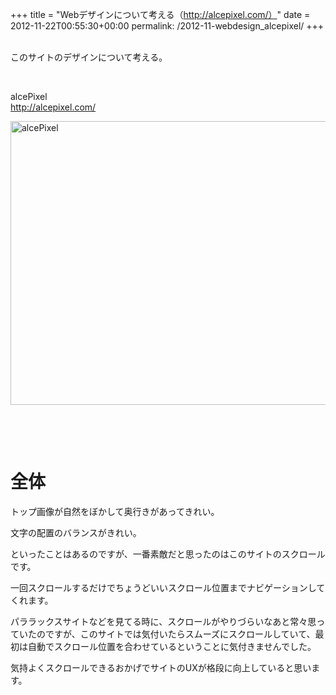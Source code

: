 +++
title = "Webデザインについて考える（http://alcepixel.com/）"
date = 2012-11-22T00:55:30+00:00
permalink: /2012-11-webdesign_alcepixel/
+++
&nbsp;

このサイトのデザインについて考える。

&nbsp;

alcePixel  
<http://alcepixel.com/>

[<img style="background-image: none; border-bottom: 0px; border-left: 0px; padding-left: 0px; padding-right: 0px; display: block; float: none; margin-left: auto; border-top: 0px; margin-right: auto; border-right: 0px; padding-top: 0px" title="alcePixel" border="0" alt="alcePixel" src="http://5000164.jp/wp-content/uploads/2012/11/alcePixel_thumb.png" width="640" height="454" />](http://5000164.jp/wp-content/uploads/2012/11/alcePixel.png)

&nbsp;

&nbsp;

# 全体

トップ画像が自然をぼかして奥行きがあってきれい。

文字の配置のバランスがきれい。

といったことはあるのですが、一番素敵だと思ったのはこのサイトのスクロールです。

一回スクロールするだけでちょうどいいスクロール位置までナビゲーションしてくれます。

パララックスサイトなどを見てる時に、スクロールがやりづらいなあと常々思っていたのですが、このサイトでは気付いたらスムーズにスクロールしていて、最初は自動でスクロール位置を合わせているということに気付きませんでした。

気持よくスクロールできるおかげでサイトのUXが格段に向上していると思います。